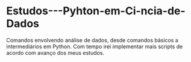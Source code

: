 # Estudos---Pyhton-em-Ci-ncia-de-Dados
Comandos envolvendo análise de dados, desde comandos básicos a intermediários em Python. Com tempo irei implementar mais scripts de acordo com avanço dos meus estudos.
